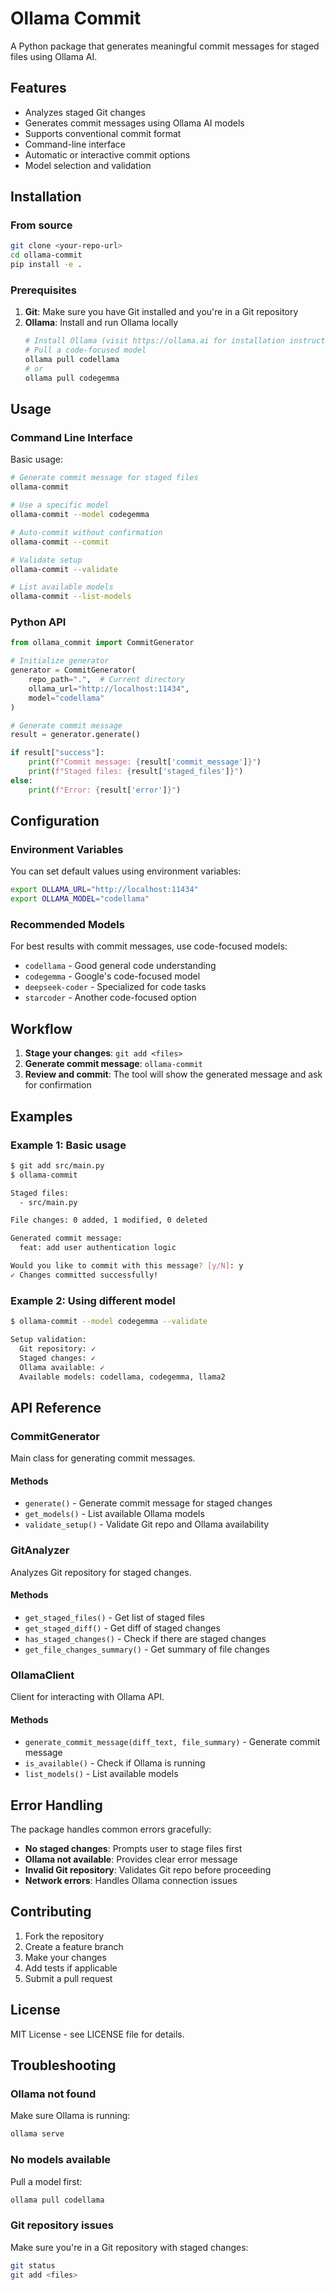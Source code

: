# Ollama Commit

A Python package that generates meaningful commit messages for staged files using Ollama AI.

## Features

- Analyzes staged Git changes
- Generates commit messages using Ollama AI models
- Supports conventional commit format
- Command-line interface
- Automatic or interactive commit options
- Model selection and validation

## Installation

### From source

```bash
git clone <your-repo-url>
cd ollama-commit
pip install -e .
```

### Prerequisites

1. **Git**: Make sure you have Git installed and you're in a Git repository
2. **Ollama**: Install and run Ollama locally
   ```bash
   # Install Ollama (visit https://ollama.ai for installation instructions)
   # Pull a code-focused model
   ollama pull codellama
   # or
   ollama pull codegemma
   ```

## Usage

### Command Line Interface

Basic usage:
```bash
# Generate commit message for staged files
ollama-commit

# Use a specific model
ollama-commit --model codegemma

# Auto-commit without confirmation
ollama-commit --commit

# Validate setup
ollama-commit --validate

# List available models
ollama-commit --list-models
```

### Python API

```python
from ollama_commit import CommitGenerator

# Initialize generator
generator = CommitGenerator(
    repo_path=".",  # Current directory
    ollama_url="http://localhost:11434",
    model="codellama"
)

# Generate commit message
result = generator.generate()

if result["success"]:
    print(f"Commit message: {result['commit_message']}")
    print(f"Staged files: {result['staged_files']}")
else:
    print(f"Error: {result['error']}")
```

## Configuration

### Environment Variables

You can set default values using environment variables:

```bash
export OLLAMA_URL="http://localhost:11434"
export OLLAMA_MODEL="codellama"
```

### Recommended Models

For best results with commit messages, use code-focused models:

- `codellama` - Good general code understanding
- `codegemma` - Google's code-focused model
- `deepseek-coder` - Specialized for code tasks
- `starcoder` - Another code-focused option

## Workflow

1. **Stage your changes**: `git add <files>`
2. **Generate commit message**: `ollama-commit`
3. **Review and commit**: The tool will show the generated message and ask for confirmation

## Examples

### Example 1: Basic usage
```bash
$ git add src/main.py
$ ollama-commit

Staged files:
  - src/main.py

File changes: 0 added, 1 modified, 0 deleted

Generated commit message:
  feat: add user authentication logic

Would you like to commit with this message? [y/N]: y
✓ Changes committed successfully!
```

### Example 2: Using different model
```bash
$ ollama-commit --model codegemma --validate

Setup validation:
  Git repository: ✓
  Staged changes: ✓
  Ollama available: ✓
  Available models: codellama, codegemma, llama2
```

## API Reference

### CommitGenerator

Main class for generating commit messages.

#### Methods

- `generate()` - Generate commit message for staged changes
- `get_models()` - List available Ollama models
- `validate_setup()` - Validate Git repo and Ollama availability

### GitAnalyzer

Analyzes Git repository for staged changes.

#### Methods

- `get_staged_files()` - Get list of staged files
- `get_staged_diff()` - Get diff of staged changes
- `has_staged_changes()` - Check if there are staged changes
- `get_file_changes_summary()` - Get summary of file changes

### OllamaClient

Client for interacting with Ollama API.

#### Methods

- `generate_commit_message(diff_text, file_summary)` - Generate commit message
- `is_available()` - Check if Ollama is running
- `list_models()` - List available models

## Error Handling

The package handles common errors gracefully:

- **No staged changes**: Prompts user to stage files first
- **Ollama not available**: Provides clear error message
- **Invalid Git repository**: Validates Git repo before proceeding
- **Network errors**: Handles Ollama connection issues

## Contributing

1. Fork the repository
2. Create a feature branch
3. Make your changes
4. Add tests if applicable
5. Submit a pull request

## License

MIT License - see LICENSE file for details.

## Troubleshooting

### Ollama not found
Make sure Ollama is running:
```bash
ollama serve
```

### No models available
Pull a model first:
```bash
ollama pull codellama
```

### Git repository issues
Make sure you're in a Git repository with staged changes:
```bash
git status
git add <files>
```
